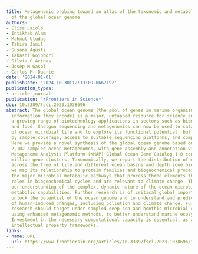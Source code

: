 ```yaml
---
title: Metagenomic probing toward an atlas of the taxonomic and metabolic foundations
  of the global ocean genome
authors:
- Elisa Laiolo
- Intikhab Alam
- Mahmut Uludag
- Tahira Jamil
- Susana Agusti
- Takashi Gojobori
- Silvia G Acinas
- Josep M Gasol
- Carlos M. Duarte
date: '2024-01-01'
publishDate: '2024-10-30T12:13:09.066719Z'
publication_types:
- article-journal
publication: '*Frontiers in Science*'
doi: 10.3389/fsci.2023.1038696
abstract: The global ocean genome (the pool of genes in marine organisms and the functional
  information they encode) is a major, untapped resource for science and society with
  a growing range of biotechnology applications in sectors such as biomedicine, energy,
  and food. Shotgun sequencing and metagenomics can now be used to catalog the diversity
  of ocean microbial life and to explore its functional potential, but has been limited
  by sample coverage, access to suitable sequencing platforms, and computational capacity.
  Here we provide a novel synthesis of the global ocean genome based on analysis of
  2,102 sampled ocean metagenomes, with gene assembly and annotation via the KAUST
  Metagenome Analysis Platform (KMAP) Global Ocean Gene Catalog 1.0 containing 308.6
  million gene clusters. Taxonomically, we report the distribution of marine genes
  across the tree of life and different ocean basins and depth zone biomes. Functionally,
  we map its relationship to protein families and biogeochemical processes, including
  the major microbial metabolic pathways that process three elements that play fundamental
  roles in biogeochemical cycles and are relevant to climate change. These data extend
  our understanding of the complex, dynamic nature of the ocean microbiome and its
  metabolic capabilities. Further research is of critical global importance both to
  unlock the potential of the ocean genome and to understand and predict the effects
  of human-induced changes, including pollution and climate change. Further hypothesis-driven
  research should target under-sampled deep sea and benthic microbial communities
  using enhanced metagenomic methods, to better understand marine ecosystem functioning.
  Investment in the necessary computational capacity is essential, as are suitable
  intellectual property frameworks.
links:
- name: URL
  url: https://www.frontiersin.org/articles/10.3389/fsci.2023.1038696/full
---
```

